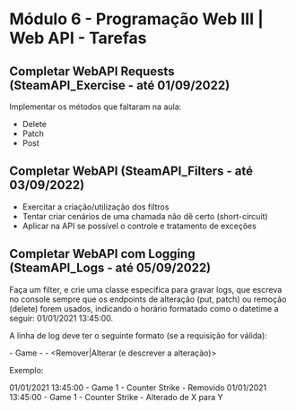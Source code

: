 # Módulo 6 - Programação Web III | Web API - Tarefas

## Completar WebAPI Requests (SteamAPI_Exercise - até 01/09/2022)

Implementar os métodos que faltaram na aula:
- Delete
- Patch
- Post

## Completar WebAPI (SteamAPI_Filters - até 03/09/2022)

- Exercitar a criação/utilização dos filtros
- Tentar criar cenários de uma chamada não dê certo (short-circuit)
- Aplicar na API se possível o controle e tratamento de exceções

## Completar WebAPI com Logging (SteamAPI_Logs - até 05/09/2022)

Faça um filter, e crie uma classe específica para gravar logs, que escreva no console sempre que os endpoints de alteração (put, patch) ou remoção (delete) forem usados, indicando o horário formatado como o datetime a seguir: 01/01/2021 13:45:00.

A linha de log deve ter o seguinte formato (se a requisição for válida):

<datetime> - Game <id> - <titulo> - <Remover|Alterar (e descrever a alteração)>

Exemplo:

01/01/2021 13:45:00 - Game 1 - Counter Strike - Removido
01/01/2021 13:45:00 - Game 1 - Counter Strike - Alterado de X para Y
